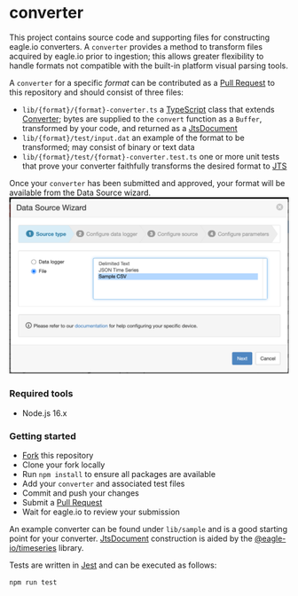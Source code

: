 # converter

This project contains source code and supporting files for constructing eagle.io converters. A `converter` provides a method to transform files acquired by eagle.io prior to ingestion; this allows greater flexibility to handle formats not compatible with the built-in platform visual parsing tools. 

A `converter` for a specific *format* can be contributed as a [Pull Request](https://docs.github.com/en/pull-requests) to this repository and should consist of three files:
- `lib/{format}/{format}-converter.ts` a [TypeScript](https://www.typescriptlang.org) class that extends [Converter](converter.ts); bytes are supplied to the `convert` function as a `Buffer`, transformed by your code, and returned as a [JtsDocument](https://github.com/eagle-io/timeseries/blob/master/src/JtsDocument.ts)
- `lib/{format}/test/input.dat` an example of the format to be transformed; may consist of binary or text data
- `lib/{format}/test/{format}-converter.test.ts` one or more unit tests that prove your converter faithfully transforms the desired format to [JTS](https://docs.eagle.io/en/latest/reference/historic/jts.html)

Once your `converter` has been submitted and approved, your format will be available from the Data Source wizard.
![alt text](images/datasource-wizard.png)

### Required tools
- Node.js 16.x

### Getting started
- [Fork](https://github.com/eagle-io/converter/fork) this repository
- Clone your fork locally
- Run `npm install` to ensure all packages are available
- Add your `converter` and associated test files
- Commit and push your changes
- Submit a [Pull Request](https://github.com/eagle-io/converter/compare)
- Wait for eagle.io to review your submission

An example converter can be found under `lib/sample` and is a good starting point for your converter. [JtsDocument](https://github.com/eagle-io/timeseries/blob/master/src/JtsDocument.ts) construction is aided by the [@eagle-io/timeseries](https://github.com/eagle-io/timeseries) library.

Tests are written in [Jest](https://jestjs.io) and can be executed as follows:
```
npm run test
```
